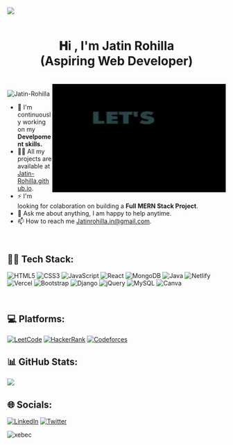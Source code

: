 <div>
<img align="center" src="https://i.imgur.com/4ASafy0.png">
</div>
  
<br> 
  
<h1 align="center">𝐇i , I'm Jatin Rohilla <br>(Aspiring Web Developer)</h1>

<br/>  

<img align="right" height="250" width="400" alt="GIF" src="./Src/0.gif"/>

<p align="left"> <img src="https://komarev.com/ghpvc/?username=Jatin-Rohilla&label=Profile%20views&color=0e75b6&style=flat" alt="Jatin-Rohilla" /> </p>

  

- 🔭 I'm continuously working on my **Develpoment skills.**
- 👨‍💻 All my projects are available at <a href="https://jatin-rohilla.github.io/">Jatin-Rohilla.github.io</a>.
- ⚡ I'm looking for colaboration on building a **Full MERN Stack Project**.
- 💬 Ask me about anything, I am happy to help anytime.
- 📫 How to reach me Jatinrohilla.in@gmail.com.

<br/>

## 👨‍💻 Tech Stack:

![HTML5](https://img.shields.io/badge/html5-%23E34F26.svg?logo=html5&logoColor=white)
![CSS3](https://img.shields.io/badge/css3-%231572B6.svg?logo=css3&logoColor=white)
![JavaScript](https://img.shields.io/badge/javascript-%23323330.svg?logo=javascript&logoColor=%23F7DF1E)
![React](https://img.shields.io/badge/react-%2320232a.svg?logo=react&logoColor=%2361DAFB)
![MongoDB](https://img.shields.io/badge/MongoDB-%234ea94b.svg?logo=mongodb&logoColor=white)
![Java](https://img.shields.io/badge/java-%23ED8B00.svg?logo=openjdk&logoColor=white)
![Netlify](https://img.shields.io/badge/netlify-%23000000.svg?logo=netlify&logoColor=#00C7B7)
![Vercel](https://img.shields.io/badge/vercel-%23000000.svg?logo=vercel&logoColor=white)
![Bootstrap](https://img.shields.io/badge/bootstrap-%238511FA.svg?logo=bootstrap&logoColor=white)
![Django](https://img.shields.io/badge/django-%23092E20.svg?&logo=django&logoColor=white)
![jQuery](https://img.shields.io/badge/jquery-%230769AD.svg?logo=jquery&logoColor=white)
![MySQL](https://img.shields.io/badge/mysql-%2300000f.svg?logo=mysql&logoColor=white)
![Canva](https://img.shields.io/badge/Canva-%2300C4CC.svg?logo=Canva&logoColor=white)

<br/>




## 💻 Platforms:

[![LeetCode](https://img.shields.io/badge/LeetCode-FFA116?&logo=LeetCode&logoColor=black)](https://leetcode.com/jatin-rohilla/)
[![HackerRank](https://img.shields.io/badge/-Hackerrank-2EC866?logo=HackerRank&logoColor=black)](https://www.hackerrank.com/profile/jatinrohilla)
[![Codeforces](https://img.shields.io/badge/Codeforces-445f9d?logo=Codeforces&logoColor=white)](https://codeforces.com/profile/Jatin-Rohilla)

## 📊 GitHub Stats:

![](https://github-readme-stats.vercel.app/api?username=Jatin-Rohilla&theme=dark&hide_border=false&include_all_commits=true&count_private=true)

<!-- ![](https://github-readme-stats.vercel.app/api/top-langs/?username=Jatin-Rohilla&theme=dark&hide_border=false&include_all_commits=true&count_private=true&layout=compact) -->

<!-- ![](https://github-readme-streak-stats.herokuapp.com/?user=Jatin-Rohilla&theme=dark&hide_border=false) -->

## 🌐 Socials:

[![LinkedIn](https://img.shields.io/badge/LinkedIn-%230077B5.svg?logo=linkedin&logoColor=white)](https://linkedin.com/in/Jatin-Rohilla)
[![Twitter](https://img.shields.io/badge/Twitter-1DA1F2?logo=twitter&logoColor=white)](https://twitter.com/JatinRohilla_in)

<a href="https://www.buymeacoffee.com/jatinrohilla"> <img align="left" src="https://cdn.buymeacoffee.com/buttons/v2/default-yellow.png" height="40" width="150" alt="xebec" /></a>
